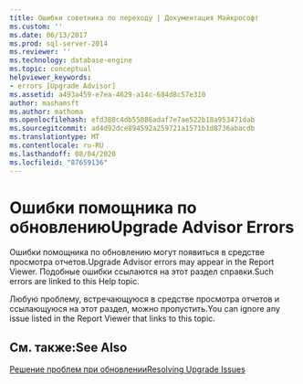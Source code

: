 ```yaml
---
title: Ошибки советника по переходу | Документация Майкрософт
ms.custom: ''
ms.date: 06/13/2017
ms.prod: sql-server-2014
ms.reviewer: ''
ms.technology: database-engine
ms.topic: conceptual
helpviewer_keywords:
- errors [Upgrade Advisor]
ms.assetid: a493a459-e7ea-4629-a14c-684d8c57e310
author: mashamsft
ms.author: mathoma
ms.openlocfilehash: efd380c4db55086adaf7e7ae522b18a953471dab
ms.sourcegitcommit: ad4d92dce894592a259721a1571b1d8736abacdb
ms.translationtype: MT
ms.contentlocale: ru-RU
ms.lasthandoff: 08/04/2020
ms.locfileid: "87659136"
---
```

# <a name="upgrade-advisor-errors"></a><span data-ttu-id="182e1-102">Ошибки помощника по обновлению</span><span class="sxs-lookup"><span data-stu-id="182e1-102">Upgrade Advisor Errors</span></span>
  <span data-ttu-id="182e1-103">Ошибки помощника по обновлению могут появиться в средстве просмотра отчетов.</span><span class="sxs-lookup"><span data-stu-id="182e1-103">Upgrade Advisor errors may appear in the Report Viewer.</span></span> <span data-ttu-id="182e1-104">Подобные ошибки ссылаются на этот раздел справки.</span><span class="sxs-lookup"><span data-stu-id="182e1-104">Such errors are linked to this Help topic.</span></span>  
  
 <span data-ttu-id="182e1-105">Любую проблему, встречающуюся в средстве просмотра отчетов и ссылающуюся на этот раздел, можно пропустить.</span><span class="sxs-lookup"><span data-stu-id="182e1-105">You can ignore any issue listed in the Report Viewer that links to this topic.</span></span>  
  
## <a name="see-also"></a><span data-ttu-id="182e1-106">См. также:</span><span class="sxs-lookup"><span data-stu-id="182e1-106">See Also</span></span>  
 [<span data-ttu-id="182e1-107">Решение проблем при обновлении</span><span class="sxs-lookup"><span data-stu-id="182e1-107">Resolving Upgrade Issues</span></span>](../../../2014/sql-server/install/resolving-upgrade-issues.md)  
  
  
